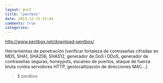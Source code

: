```yaml
---
layout: post
title: "pentbox"
date: 2013-12-15 15:44
comments: true
categories: 
---
```

http://www.pentbox.net/download-pentbox/

Herramientas de penetración [verificar fortaleza de contraseñas cifradas en MD5, SHA1, SHA256, SHA512, generador de DoS i DDoS, generador de contraseñas seguras, honeypots, escaneo de puertos, ataque de fuerza bruta contra servidores HTTP, geolocalitzación de direcciones MAC...]

>$ pentbox

